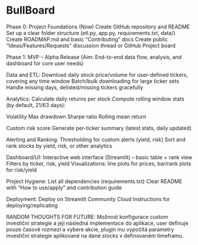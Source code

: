 # BullBoard

Phase 0: Project Foundations (Now)
 Create GitHub repository and README
 Set up a clear folder structure (etl.py, app.py, requirements.txt, data/)
 Create ROADMAP.md and basic “Contributing” docs
 Create public “Ideas/Features/Requests” discussion thread or GitHub Project board
 
Phase 1: MVP – Alpha Release
(Aim: End-to-end data flow, analysis, and dashboard for core user needs)

Data and ETL:
 Download daily stock price/volume for user-defined tickers, covering any time window
 Batch/bulk downloading for large ticker sets
 Handle missing days, delisted/missing tickers gracefully

Analytics:
 Calculate daily returns per stock
 Compute rolling window stats (by default, 21/63 days):

Volatility
Max drawdown
Sharpe ratio
Rolling mean return

Custom risk score
 Generate per-ticker summary (latest stats, daily updated)

Alerting and Ranking:
 Thresholding for custom alerts (yield, risk)
 Sort and rank stocks by yield, risk, or other analytics

Dashboard/UI:
 Interactive web interface (Streamlit) – basic table + rank view
 Filters by ticker, risk, yield
 Visualizations: line plots for prices, bar/rank plots for risk/yield

Project Hygiene:
 List all dependencies (requirements.txt)
 Clear README with “How to use/apply” and contribution guide

Deployment:
 Deploy on Streamlit Community Cloud
 Instructions for deploying/replicating

RANDOM THOUGHTS FOR FUTURE:
Možnost konfigurace custom investiční strategie a její následná implementace do aplikace, user definuje pouze časové rozmezí a vybere akcie, plugin mu vypočítá parametry investiční strategie aplikované na dané stocks v definovaném timeframu.
